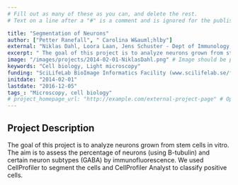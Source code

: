 ```yaml
---
# Fill out as many of these as you can, and delete the rest.
# Text on a line after a "#" is a comment and is ignored for the published page.

title: "Segmentation of Neurons"
author: ["Petter Ranefall", " Carolina W&auml;hlby"]
external: "Niklas Dahl, Loora Laan, Jens Schuster - Dept of Immunology, Genetics and Pathology, UU"
excerpt: " The goal of this project is to analyze neurons grown from stem cells in vitro. The aim is to assess the percentage of neurons  (using B-tubulin) and certain neuron subtypes (GABA) by immunofluorescen..."
image: "/images/projects/2014-02-01-NiklasDahl.png" # Image should be pushed to /images/projects/YYYY-MM-DD-projectid/ before
keywords: "Cell biology, Light microscopy"
funding: "SciLifeLab BioImage Informatics Facility (www.scilifelab.se/facilities/bioimage-informatics)"
initdate: "2014-02-01"
lastdate: "2016-12-05"
tags_: "Microscopy, cell biology"
# project_homepage_url: "http://example.com/external-project-page" # Optional external homepage for this project
---
```


## Project Description
 The goal of this project is to analyze neurons grown from stem cells in vitro. The aim is to assess the percentage of neurons (using B-tubulin) and certain neuron subtypes (GABA) by immunofluorescence. We used CellProfiler to segment the cells and CellProfiler Analyst to classify positive cells. 
